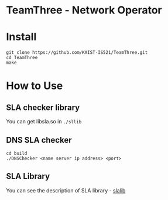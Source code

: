 # TeamThree - Network Operator

# Install
```
git clone https://github.com/KAIST-IS521/TeamThree.git
cd TeamThree
make
```

# How to Use

## SLA checker library
You can get libsla.so in ```./sllib```

## DNS SLA checker
```
cd build
./DNSChecker <name server ip address> <port>
```
## SLA Library
You can see the description of SLA library - [slalib](/slalib/README.md)
